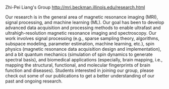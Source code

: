 Zhi-Pei Liang's Group http://mri.beckman.illinois.edu/research.html

Our research is in the general area of magnetic resonance imaging (MRI), signal processing, and machine learning (ML). Our goal has been to develop advanced data acquisition and processing methods to enable ultrafast and ultrahigh-resolution magnetic resonance imaging and spectroscopy. Our work involves signal processing (e.g., sparse sampling theory, algorithms, subspace modeling, parameter estimation, machine learning, etc.), spin physics (magnetic resonance data acquisition design and implementation), and a bit quantum mechanics (simulation of spin dynamics to generate spectral basis), and biomedical applications (especially, brain mapping, i.e., mapping the structural, functional, and molecular fingerprints of brain function and diseases). Students interested in joining our group, please check out some of our publications to get a better understanding of our past and ongoing research.
